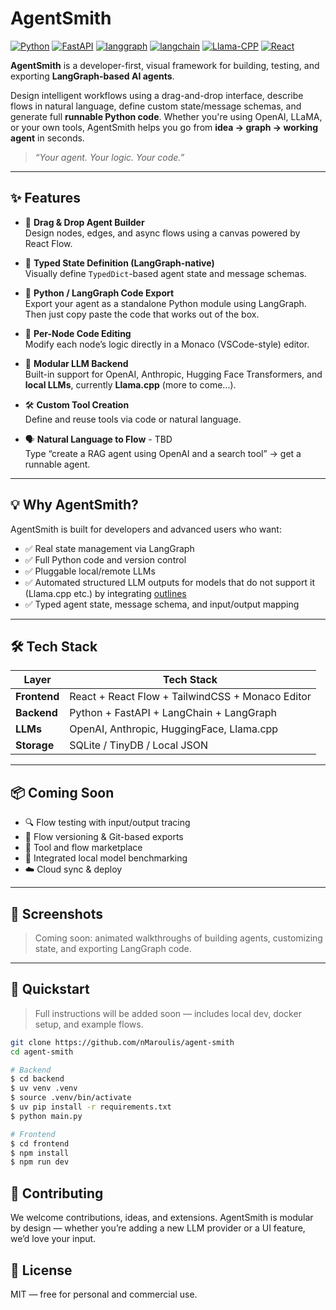 # AgentSmith

[![Python](https://img.shields.io/badge/python-v3.13-yellow)]()
[![FastAPI](https://img.shields.io/badge/fastapi-v0.115.12-purple)]()
[![langgraph](https://img.shields.io/badge/langgraph-v0.4.8-lightgrey)]()
[![langchain](https://img.shields.io/badge/langchain-v0.3.26-green)]()
[![Llama-CPP](https://img.shields.io/badge/llama_cpp-v0.3.8-black)]()
[![React](https://img.shields.io/badge/react-v19.1-blue)]()

**AgentSmith** is a developer-first, visual framework for building, testing, and exporting **LangGraph-based AI agents**.

Design intelligent workflows using a drag-and-drop interface, describe flows in natural language, define custom state/message schemas, and generate full **runnable Python code**. Whether you're using OpenAI, LLaMA, or your own tools, AgentSmith helps you go from **idea → graph → working agent** in seconds.

> _“Your agent. Your logic. Your code.”_

---

## ✨ Features

- 🧩 **Drag & Drop Agent Builder**  
  Design nodes, edges, and async flows using a canvas powered by React Flow.

- 🧠 **Typed State Definition (LangGraph-native)**  
  Visually define `TypedDict`-based agent state and message schemas.

- 🚀 **Python / LangGraph Code Export**  
  Export your agent as a standalone Python module using LangGraph. Then just copy paste the code that works out of the box.

- 🧬 **Per-Node Code Editing**  
  Modify each node’s logic directly in a Monaco (VSCode-style) editor.

- 🔌 **Modular LLM Backend**  
  Built-in support for OpenAI, Anthropic, Hugging Face Transformers, and **local LLMs**, currently **Llama.cpp** (more to come...).

- 🛠️ **Custom Tool Creation**  
  Define and reuse tools via code or natural language.

- 🗣️ **Natural Language to Flow** - TBD  
  Type “create a RAG agent using OpenAI and a search tool” → get a runnable agent.

---

## 💡 Why AgentSmith?

AgentSmith is built for developers and advanced users who want:
- ✅ Real state management via LangGraph
- ✅ Full Python code and version control
- ✅ Pluggable local/remote LLMs
- ✅ Automated structured LLM outputs for models that do not support it (Llama.cpp etc.) by integrating [outlines](https://github.com/dottxt-ai/outlines)
- ✅ Typed agent state, message schema, and input/output mapping


---

## 🛠️ Tech Stack

| Layer        | Tech Stack                                      |
|--------------|--------------------------------------------------|
| **Frontend** | React + React Flow + TailwindCSS + Monaco Editor |
| **Backend**  | Python + FastAPI + LangChain + LangGraph         |
| **LLMs**     | OpenAI, Anthropic, HuggingFace, Llama.cpp        |
| **Storage**  | SQLite / TinyDB / Local JSON                     |

---

## 📦 Coming Soon

- 🔍 Flow testing with input/output tracing  
- 💾 Flow versioning & Git-based exports  
- 🧰 Tool and flow marketplace  
- 🧪 Integrated local model benchmarking  
- ☁️ Cloud sync & deploy  

---

## 📸 Screenshots

> Coming soon: animated walkthroughs of building agents, customizing state, and exporting LangGraph code.

---

## 🚀 Quickstart

> Full instructions will be added soon — includes local dev, docker setup, and example flows.

```bash
git clone https://github.com/nMaroulis/agent-smith
cd agent-smith

# Backend
$ cd backend
$ uv venv .venv
$ source .venv/bin/activate
$ uv pip install -r requirements.txt
$ python main.py

# Frontend
$ cd frontend
$ npm install
$ npm run dev
```

## 🤝 Contributing
We welcome contributions, ideas, and extensions. AgentSmith is modular by design — whether you’re adding a new LLM provider or a UI feature, we’d love your input.


## 📄 License
MIT — free for personal and commercial use.
